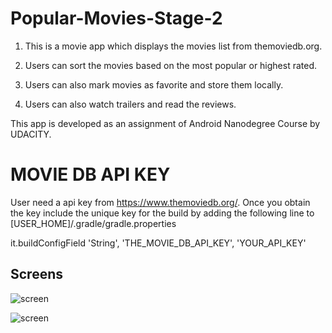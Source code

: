 # Popular-Movies-Stage-2
1) This is a movie  app which displays the movies list from themoviedb.org. 

2) Users can sort the movies based on the most popular or highest rated.

3) Users can also mark movies as favorite and store them locally.

4) Users can also watch trailers and read the reviews.

This app is developed as an assignment of Android Nanodegree Course by UDACITY.

MOVIE DB API KEY
=================
User need a api key from https://www.themoviedb.org/. Once you obtain the key include the unique key for the build by adding the following line to [USER_HOME]/.gradle/gradle.properties

it.buildConfigField 'String', 'THE_MOVIE_DB_API_KEY', 'YOUR_API_KEY'


## Screens

![screen](../master/screenshots/mobile_movies_grid.png)

![screen](../master/art/mobile_movies_detail.png)
